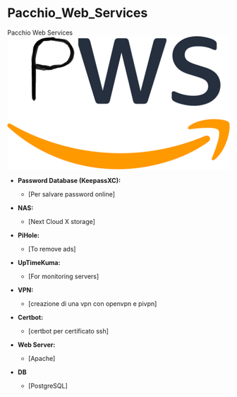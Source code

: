 # Pacchio_Web_Services

Pacchio Web Services
![pws](pwsLogo.png)

- **Password Database (KeepassXC):**
  - [Per salvare password online]

- **NAS:**
  - [Next Cloud X storage]

- **PiHole:**
  - [To remove ads]

- **UpTimeKuma:**
  - [For monitoring servers]

<!-- - **pfSense:**
  - [firewall e router open-source] -->

- **VPN:**
  - [creazione di una vpn con openvpn e pivpn]

- **Certbot:**
  - [certbot per certificato ssh]

- **Web Server:**
  - [Apache]

- **DB**
  - [PostgreSQL]
